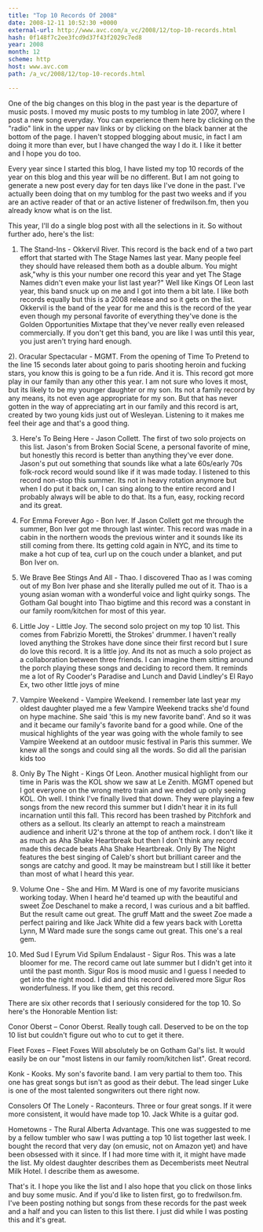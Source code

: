 ```yaml
---
title: "Top 10 Records Of 2008"
date: 2008-12-11 10:52:30 +0000
external-url: http://www.avc.com/a_vc/2008/12/top-10-records.html
hash: 0f148f7c2ee3fcd9d37f43f2029c7ed8
year: 2008
month: 12
scheme: http
host: www.avc.com
path: /a_vc/2008/12/top-10-records.html

---
```


One of the big changes on this blog in the past year is the departure of music posts. I moved my music posts to my tumblog in late 2007, where I post a new song everyday. You can experience them here by clicking on the "radio" link in the upper nav links or by clicking on the black banner at the bottom of the page. I haven't stopped blogging about music, in fact I am doing it more than ever, but I have changed the way I do it. I like it better and I hope you do too.


Every year since I started this blog, I have listed my top 10 records of the year on this blog and this year will be no different. But I am not going to generate a new post every day for ten days like I've done in the past. I've actually been doing that on my tumblog for the past two weeks and if you are an active reader of that or an active listener of fredwilson.fm, then you already know what is on the list.


This year, I'll do a single blog post with all the selections in it. So without further ado, here's the list:


1) The Stand-Ins - Okkervil River. This record is the back end of a two part effort that started with The Stage Names last year. Many people feel they should have released them both as a double album. You might ask,"why is this your number one record this year and yet The Stage Names didn't even make your list last year?" Well like Kings Of Leon last year, this band snuck up on me and I got into them a bit late. I like both records equally but this is a 2008 release and so it gets on the list. Okkervil is the band of the year for me and this is the record of the year even though my personal favorite of everything they've done is the Golden Opportunities Mixtape that they've never really even released commercially. If you don't get this band, you are like I was until this year, you just aren't trying hard enough.


2). Oracular Spectacular - MGMT. From the opening of Time To Pretend to the line 15 seconds later about going to paris shooting heroin and fucking stars, you know this is going to be a fun ride. And it is. This record got more play in our family than any other this year. I am not sure who loves it most, but its likely to be my younger daughter or my son. Its not a family record by any means, its not even age appropriate for my son. But that has never gotten in the way of appreciating art in our family and this record is art, created by two young kids just out of Wesleyan. Listening to it makes me feel their age and that's a good thing.


3) Here's To Being Here - Jason Collett. The first of two solo projects on this list. Jason's from Broken Social Scene, a personal favorite of mine, but honestly this record is better than anything they've ever done. Jason's put out something that sounds like what a late 60s/early 70s folk-rock record would sound like if it was made today. I listened to this record non-stop this summer. Its not in heavy rotation anymore but when I do put it back on, I can sing along to the entire record and I probably always will be able to do that. Its a fun, easy, rocking record and its great.


4) For Emma Forever Ago - Bon Iver. If Jason Collett got me through the summer, Bon Iver got me through last winter. This record was made in a cabin in the northern woods the previous winter and it sounds like its still coming from there. Its getting cold again in NYC, and its time to make a hot cup of tea, curl up on the couch under a blanket, and put Bon Iver on.


5) We Brave Bee Stings And All - Thao. I discovered Thao as I was coming out of my Bon Iver phase and she literally pulled me out of it. Thao is a young asian woman with a wonderful voice and light quirky songs. The Gotham Gal bought into Thao bigtime and this record was a constant in our family room/kitchen for most of this year.


6) Little Joy - Little Joy. The second solo project on my top 10 list. This comes from Fabrizio Moretti, the Strokes' drummer. I haven't really loved anything the Strokes have done since their first record but I sure do love this record. It is a little joy. And its not as much a solo project as a collaboration between three friends. I can imagine them sitting around the porch playing these songs and deciding to record them. It reminds me a lot of Ry Cooder's Paradise and Lunch and David Lindley's El Rayo Ex, two other little joys of mine


7) Vampire Weekend - Vampire Weekend. I remember late last year my oldest daughter played me a few Vampire Weekend tracks she'd found on hype machine. She said 'this is my new favorite band'. And so it was and it became our family's favorite band for a good while. One of the musical highlights of the year was going with the whole family to see Vampire Weekend at an outdoor music festival in Paris this summer. We knew all the songs and could sing all the words. So did all the parisian kids too


8) Only By The Night - Kings Of Leon. Another musical highlight from our time in Paris was the KOL show we saw at Le Zenith. MGMT opened but I got everyone on the wrong metro train and we ended up only seeing KOL. Oh well. I think I've finally lived that down. They were playing a few songs from the new record this summer but I didn't hear it in its full incarnation until this fall. This record has been trashed by Pitchfork and others as a sellout. Its clearly an attempt to reach a mainstream audience and inherit U2's throne at the top of anthem rock. I don't like it as much as Aha Shake Heartbreak but then I don't think any record made this decade beats Aha Shake Heartbreak. Only By The Night features the best singing of Caleb's short but brilliant career and the songs are catchy and good. It may be mainstream but I still like it better than most of what I heard this year.


9) Volume One - She and Him. M Ward is one of my favorite musicians working today. When I heard he'd teamed up with the beautiful and sweet Zoe Deschanel to make a record, I was curious and a bit baffled. But the result came out great. The gruff Matt and the sweet Zoe made a perfect pairing and like Jack White did a few years back with Loretta Lynn, M Ward made sure the songs came out great. This one's a real gem.


10) Med Sud I Eyrum Vid Spilum Endalaust - Sigur Ros. This was a late bloomer for me. The record came out late summer but I didn't get into it until the past month. Sigur Ros is mood music and I guess I needed to get into the right mood. I did and this record delivered more Sigur Ros wonderfulness. If you like them, get this record.


There are six other records that I seriously considered for the top 10. So here's the Honorable Mention list:


Conor Oberst – Conor Oberst. Really tough call. Deserved to be on the top 10 list but couldn't figure out who to cut to get it there.


Fleet Foxes – Fleet Foxes Will absolutely be on Gotham Gal's list. It would easily be on our "most listens in our family room/kitchen list". Great record.


Konk - Kooks. My son's favorite band. I am very partial to them too. This one has great songs but isn't as good as their debut. The lead singer Luke is one of the most talented songwriters out there right now.


Consolers Of The Lonely - Raconteurs. Three or four great songs. If it were more consistent, it would have made top 10. Jack White is a guitar god.


Hometowns - The Rural Alberta Advantage. This one was suggested to me by a fellow tumbler who saw I was putting a top 10 list together last week. I bought the record that very day (on emusic, not on Amazon yet) and have been obsessed with it since. If I had more time with it, it might have made the list. My oldest daughter describes them as Decemberists meet Neutral Milk Hotel. I describe them as awesome.


That's it. I hope you like the list and I also hope that you click on those links and buy some music. And if you'd like to listen first, go to fredwilson.fm. I've been posting nothing but songs from these records for the past week and a half and you can listen to this list there. I just did while I was posting this and it's great.













        

